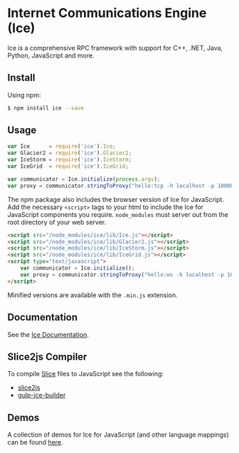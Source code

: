 # Internet Communications Engine (Ice)
Ice is a comprehensive RPC framework with support for C++, .NET, Java, Python, JavaScript and more.

## Install
Using npm:

```bash
$ npm install ice --save
```

## Usage

```js
var Ice      = require('ice').Ice;
var Glacier2 = require('ice').Glacier2;
var IceStorm = require('ice').IceStorm;
var IceGrid  = require('ice').IceGrid;

var communicator = Ice.initialize(process.argv);
var proxy = communicator.stringToProxy("hello:tcp -h localhost -p 10000");
```

The npm package also includes the browser version of Ice for JavaScript. Add the necessary `<script>` tags to your html to include the Ice for JavaScript components you require. `node_modules` must server out from the root directory of your web server.

```html
<script src="/node_modules/ice/lib/Ice.js"></script>
<script src="/node_modules/ice/lib/Glacier2.js"></script>
<script src="/node_modules/ice/lib/IceStorm.js"></script>
<script src="/node_modules/ice/lib/IceGrid.js"></script>
<script type="text/javascript">
    var communicator = Ice.initialize();
    var proxy = communicator.stringToProxy("hello:ws -h localhost -p 10002");
</script>
```

Minified versions are available with the `.min.js` extension.

## Documentation

See the [Ice Documentation](https://doc.zeroc.com/display/Ice37/JavaScript+Mapping).

## Slice2js Compiler

To compile [Slice](https://doc.zeroc.com/display/Ice37/The+Slice+Language) files to JavaScript see the following:
- [slice2js](https://github.com/zeroc-ice/npm-slice2js)
- [gulp-ice-builder](https://github.com/zeroc-ice/gulp-ice-builder)

## Demos

A collection of demos for Ice for JavaScript (and other language mappings) can be found [here](https://github.com/zeroc-ice/ice-demos).
